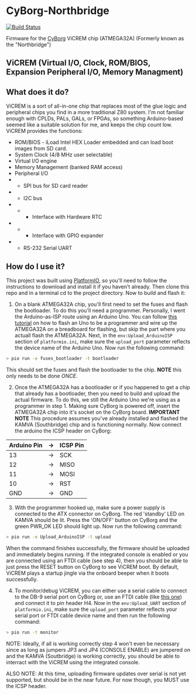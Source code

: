 # CyBorg-Northbridge
[![Build Status](https://github.com/cyrusbuilt/CyBorg-Northbridge/actions/workflows/ci.yml/badge.svg)](https://github.com/cyrusbuilt/CyBorg-Northbridge/actions?query=workflows%3APlatformIO)

Firmware for the [CyBorg](https://github.com/cyrusbuilt/CyBorg) ViCREM chip (ATMEGA32A) (Formerly known as the "Northbridge")

## ViCREM (**Vi**rtual I/O, **C**lock, **R**OM/BIOS, **E**xpansion Peripheral I/O, **M**emory Managment)

## What does it do?
ViCREM is a sort of all-in-one chip that replaces most of the glue logic and peripheral chips you find in a more traditional Z80 system. I'm not familiar enough with CPLDs, PALs, GALs, or FPGAs, so something Arduino-based seemed like a suitable solution for me, and keeps the chip count low. ViCREM provides the functions:

- ROM/BIOS - iLoad Intel HEX Loader embedded and can load boot images from SD card.
- System Clock (4/8 MHz user selectable)
- Virtual I/O engine
- Memory Management (banked RAM access)
- Peripheral I/O
- - SPI bus for SD card reader
- - I2C bus
- - - Interface with Hardware RTC
- - - Interface with GPIO expander
- - RS-232 Serial UART

## How do I use it?
This project was built using [PlatformIO](https://platformio.org), so you'll need to follow the instructions to download and install it if you haven't already. Then clone this repo and in a terminal cd to the project directory. Now to build and flash it:

1) On a blank ATMEGA32A chip, you'll first need to set the fuses and flash the bootloader. To do this you'll need a programmer. Personally, I went the Arduino-as-ISP route using an Arduino Uno. You can follow [this tutorial](https://www.instructables.com/Programming-ATMEGA32-or-Any-Other-AVR-Using-Arduin/) on how to flash an Uno to be a programmer and wire up the ATMEGA32A on a breadboard for flashing, but skip the part where you actuall flash the ATMEGA32A. Next, in the `env:Upload_ArduinoISP` section of `platformio.ini`, make sure the `upload_port` parameter reflects the device name of the Arduino Uno. Now run the following command:

```sh
> pio run -e fuses_bootloader -t bootloader
```

This should set the fuses and flash the bootloader to the chip. **NOTE** this only needs to be done *ONCE*.

2) Once the ATMEGA32A has a bootloader or if you happened to get a chip that already has a bootloader, then you need to build and upload the actual firmware. To do this, we still the Arduino Uno we're using as a programmer in step 1. Making sure CyBorg is powered off, insert the ATMEGA32A chip into it's socket on the CyBorg board. **IMPORTANT NOTE** This procedure assumes you've already installed and flashed the KAMVA (Southbridge) chip and is functioning normally. Now connect the arduino the ICSP header on CyBorg:

| Arduino Pin | ->   | ICSP Pin |
| :---        | :--- | :---     |
| 13          | ->   | SCK      |
| 12          | ->   | MISO     |
| 11          | ->   | MOSI     |
| 10          | ->   | RST      |
| GND         | ->   | GND      |

3) With the programmer hooked up, make sure a power supply is connected to the ATX connector on CyBorg. The red 'standby' LED on KAMVA should be lit. Press the 'ON/OFF' button on CyBorg and the green PWR_OK LED should light up. Now run the following command:

```sh
> pio run -e Upload_ArduinoISP -t upload
```

When the command finishes successfully, the firmware should be uploaded and immediately begins running. If the integrated console is enabled or you are connected using an FTDI cable (see step 4), then you should be able to just press the RESET button on CyBorg to see ViCREM boot. By default, ViCREM plays a startup jingle via the onboard beeper when it boots successfully.

4) To monitor/debug ViCREM, you can either use a serial cable to connect to the DB-9 serial port on CyBorg or, use an FTDI cable (like [this one](https://www.adafruit.com/product/70?gclid=CjwKCAjwscGjBhAXEiwAswQqNB2296-7Bv-Y7F56Dpd_glp_bBPHJRNljWBkb1Cpdc8x13ulUFtHbBoCCFYQAvD_BwE)) and connect it to pin header H4. Now in the `env:Upload_UART` section of `platformio.ini`, make sure the `upload_port` parameter reflects your serial port or FTDI cable device name and then run the following command:

```sh
> pio run -t monitor
```

NOTE: Ideally, if all is working correctly step 4 won't even be necessary since as long as jumpers JP3 and JP4 (CONSOLE ENABLE) are jumpered on and the KAMVA (Soutbridge) is working correctly, you should be able to interract with the ViCREM using the integrated console.

ALSO NOTE: At this time, uploading firmware updates over serial is not yet supported, but should be in the near future. For now though, you MUST use the ICSP header.